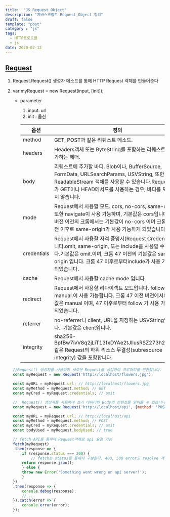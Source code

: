 ```yaml
---
title:  "JS Request_Object"
description: "자바스크립트 Request_Object 정리"
draft: false
template: "post"
category : "js"
tags:
  - HTTP프로토콜
  - js
date: 2020-02-12
---
```

## [Request](https://developer.mozilla.org/ko/docs/Web/API/Request)

1. Request.Request() 생성자 메소드를 통해 HTTP Request 객체를 만들어준다
2. var myRequest = new Request(input, [init]);
    - parameter
        1. input: url
        2. init : 옵션

        |옵션|정의|
        |---|---|
        |method|GET, POST과 같은 리퀘스트 메소드.|
        |headers| Headers객체 또는 ByteString를 포함하는 리퀘스트에 추가하는 헤더.|
        |body|리퀘스트에 추가할 바디.  Blob이나, BufferSource, FormData, URLSearchParams, USVString, 또한 ReadableStream 객체를 사용할 수 있습니다.Request객체가 GET이나 HEAD메서드를 사용하는 경우, 바디를 포함하지 않습니다.|
        |mode| Request에서 사용할 모드. cors, no-cors, same-origin, 또한 navigate이 사용 가능하며, 기본값은 cors입니다. 47버전 이전의 크롬에서는 기본값이 no-cors 이며 크롬 47버전 이후로 same-origin가 사용 가능하게 되었습니다.|
        |credentials|Request에서 사용할 자격 증명서(Request Credential)입니다.omit,  same-origin, 또는 include를 사용할 수 있습니다.기본값은 omit.이며, 크롬 47 이전의 기본값은 same-origin 입니다. 크롬 47 이후로부터include가 사용 가능하게 되었습니다.
        |cache|Request에서 사용할 cache mode 입니다.|
        |redirect|Request에서 사용할 리다이렉트 모드입니다. follow, error, manual.이 사용 가능합니다. 크롬 47 이전 버전에서의 기본값은 manual 이며, 47 이후로부터 follow 가 사용 가능하게 되었습니다.|
        |referrer|no-referrer나 client, URL을 지정하는 USVString입니다.. 기본값은 client입니다.|
        |integrity|sha256-BpfBw7ivV8q2jLiT13fxDYAe2tJllusRSZ273h2nFSE=같은 Request의 하위 리소스 무결성(subresource integrity) 값을 포함합니다.|


    ```js
    //Request() 생성자를 사용하여 새로운 Request를 생성하여 프로퍼티를 반환합니다.
    const myRequest = new Request('http://localhost/flowers.jpg');

    const myURL = myRequest.url; // http://localhost/flowers.jpg
    const myMethod = myRequest.method; // GET
    const myCred = myRequest.credentials; // omit

    //  Request() 생성자를 사용하여 초기 데이터와 Body의 컨텐츠를 읽어올 수 있습니다.
    const myRequest = new Request('http://localhost/api', {method: 'POST', body: '{"foo":"bar"}'});
    
    const myURL = myRequest.url; // http://localhost/api
    const myMethod = myRequest.method; // POST
    const myCred = myRequest.credentials; // omit
    const bodyUsed = myRequest.bodyUsed; // true

    // fetch API를 통하여 Request객체로 api 요청 가능
    fetch(myRequest)
    .then(response => {
        if (response.status === 200) {
            // fetch는 status를 통해서 구분한다. 400, 500 error도 resolve 객체 반환
        return response.json();
        } else {
        throw new Error('Something went wrong on api server!');
        }
    })
    .then(response => {
        console.debug(response);
        // ...
    }).catch(error => {
        console.error(error);
    });

    ```

